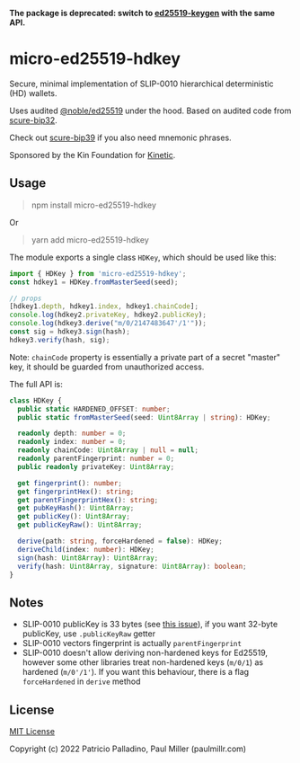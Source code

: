 **The package is deprecated: switch to [ed25519-keygen](https://github.com/paulmillr/ed25519-keygen) with the same API.**

# micro-ed25519-hdkey

Secure, minimal implementation of SLIP-0010 hierarchical deterministic (HD) wallets.

Uses audited [@noble/ed25519](https://github.com/paulmillr/noble-ed25519) under the hood. Based on audited code from [scure-bip32](https://github.com/paulmillr/scure-bip32).

Check out [scure-bip39](https://github.com/paulmillr/scure-bip39) if you also need mnemonic phrases.

Sponsored by the Kin Foundation for [Kinetic](https://github.com/kin-labs/kinetic).

## Usage

> npm install micro-ed25519-hdkey

Or

> yarn add micro-ed25519-hdkey

The module exports a single class `HDKey`, which should be used like this:

```ts
import { HDKey } from 'micro-ed25519-hdkey';
const hdkey1 = HDKey.fromMasterSeed(seed);

// props
[hdkey1.depth, hdkey1.index, hdkey1.chainCode];
console.log(hdkey2.privateKey, hdkey2.publicKey);
console.log(hdkey3.derive("m/0/2147483647'/1'"));
const sig = hdkey3.sign(hash);
hdkey3.verify(hash, sig);
```

Note: `chainCode` property is essentially a private part
of a secret "master" key, it should be guarded from unauthorized access.

The full API is:

```ts
class HDKey {
  public static HARDENED_OFFSET: number;
  public static fromMasterSeed(seed: Uint8Array | string): HDKey;

  readonly depth: number = 0;
  readonly index: number = 0;
  readonly chainCode: Uint8Array | null = null;
  readonly parentFingerprint: number = 0;
  public readonly privateKey: Uint8Array;

  get fingerprint(): number;
  get fingerprintHex(): string;
  get parentFingerprintHex(): string;
  get pubKeyHash(): Uint8Array;
  get publicKey(): Uint8Array;
  get publicKeyRaw(): Uint8Array;

  derive(path: string, forceHardened = false): HDKey;
  deriveChild(index: number): HDKey;
  sign(hash: Uint8Array): Uint8Array;
  verify(hash: Uint8Array, signature: Uint8Array): boolean;
}
```

## Notes

- SLIP-0010 publicKey is 33 bytes (see [this issue](https://github.com/satoshilabs/slips/issues/1251)), if you want 32-byte publicKey, use `.publicKeyRaw` getter
- SLIP-0010 vectors fingerprint is actually `parentFingerprint`
- SLIP-0010 doesn't allow deriving non-hardened keys for Ed25519, however some other libraries treat non-hardened keys (`m/0/1`) as hardened (`m/0'/1'`). If you want this behaviour, there is a flag `forceHardened` in `derive` method

## License

[MIT License](./LICENSE)

Copyright (c) 2022 Patricio Palladino, Paul Miller (paulmillr.com)
